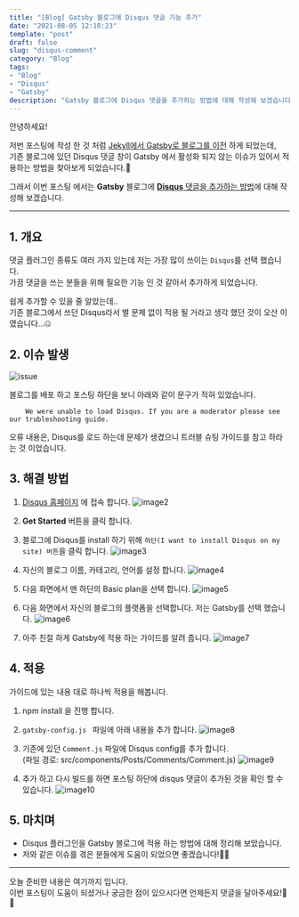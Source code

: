 ```yaml
---
title: "[Blog] Gatsby 블로그에 Disqus 댓글 기능 추가"
date: "2021-08-05 12:10:23"
template: "post"
draft: false
slug: "disqus-comment"
category: "Blog"
tags:
- "Blog"
- "Disqus"
- "Gatsby"
description: "Gatsby 블로그에 Disqus 댓글을 추가하는 방법에 대해 작성해 보겠습니다."
---
```


안녕하세요!

저번 포스팅에 작성 한 것 처럼 [Jekyll에서 Gatsby로 블로그를 이전](https://shinsangeun.github.io/posts/blog/gatsby-blog) 하게 되었는데,    
기존 블로그에 있던 Disqus 댓글 창이 Gatsby 에서 활성화 되지 않는 이슈가 있어서 적용하는 방법을 찾아보게 되었습니다.🤯  

그래서 이번 포스팅 에서는 **Gatsby** 블로그에 <U>**Disqus** 댓글을 추가하는 방법</U>에 대해 작성해 보겠습니다.

-----
## 1. 개요

댓글 플러그인 종류도 여러 가지 있는데 저는 가장 많이 쓰이는 `Disqus`를 선택 했습니다.  
가끔 댓글을 쓰는 분들을 위해 필요한 기능 인 것 같아서 추가하게 되었습니다.

쉽게 추가할 수 있을 줄 알았는데..  
기존 블로그에서 쓰던 Disqus라서 별 문제 없이 적용 될 거라고 생각 했던 것이 오산 이였습니다...🤐


## 2. 이슈 발생

![issue](../../../static/assets/images/blog/disqus/disqus-comment-1.png)

블로그를 배포 하고 포스팅 하단을 보니 아래와 같이 문구가 적혀 있었습니다.  

```
    We were unable to load Disqus. If you are a moderator please see our trubleshooting guide.
```
오류 내용은, Disqus를 로드 하는데 문제가 생겼으니 트러블 슈팅 가이드를 참고 하라는 것 이었습니다.


## 3. 해결 방법

1. [Disqus 홈페이지](https://disqus.com/) 에 접속 합니다.
![image2](../../../static/assets/images/blog/disqus/disqus-comment-2.png)

2. **Get Started** 버튼을 클릭 합니다.  

3. 블로그에 Disqus를 install 하기 위해 `하단(I want to install Disqus on my site) 버튼`을 클릭 합니다.
![image3](../../../static/assets/images/blog/disqus/disqus-comment-3.png)

4. 자신의 블로그 이름, 카테고리, 언어를 설정 합니다.
![image4](../../../static/assets/images/blog/disqus/disqus-comment-4.png)
   
5. 다음 화면에서 맨 하단의 Basic plan을 선택 합니다.
![image5](../../../static/assets/images/blog/disqus/disqus-comment-5.png)  
  
6. 다음 화면에서 자신의 블로그의 플랫폼을 선택합니다. 저는 Gatsby를 선택 했습니다.
![image6](../../../static/assets/images/blog/disqus/disqus-comment-6.png)
   

7. 아주 친절 하게 Gatsby에 적용 하는 가이드를 알려 줍니다.
![image7](../../../static/assets/images/blog/disqus/disqus-comment-7.png)


## 4. 적용
가이드에 있는 내용 대로 하나씩 적용을 해봅니다.

1. npm install 을 진행 합니다.  

2. `gatsby-config.js ` 파일에 아래 내용을 추가 합니다.
![image8](../../../static/assets/images/blog/disqus/disqus-comment-8.png)

3. 기존에 있던 `Comment.js` 파일에 Disqus config를 추가 합니다.  
   (파일 경로: src/components/Posts/Comments/Comment.js)
![image9](../../../static/assets/images/blog/disqus/disqus-comment-9.png)

4. 추가 하고 다시 빌드를 하면 포스팅 하단에 disqus 댓글이 추가된 것을 확인 할 수 있습니다.
![image10](../../../static/assets/images/blog/disqus/disqus-comment-10.png)



## 5. 마치며
- Disqus 플러그인을 Gatsby 블로그에 적용 하는 방법에 대해 정리해 보았습니다.
- 저와 같은 이슈를 겪은 분들에게 도움이 되었으면 좋겠습니다!👍🏻

-----

오늘 준비한 내용은 여기까지 입니다.  
이번 포스팅이 도움이 되셨거나 궁금한 점이 있으시다면 언제든지 댓글을 달아주세요!🤖✨